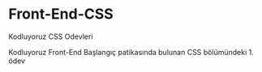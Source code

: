 # Front-End-CSS
Kodluyoruz CSS Odevleri

Kodluyoruz Front-End Başlangıç patikasında bulunan CSS bölümündeki 1. ödev
